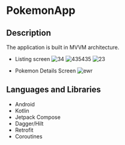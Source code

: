 # PokemonApp

## Description
The application is built in MVVM architecture.

- Listing screen
![34](https://user-images.githubusercontent.com/47283342/189344194-e9b3dca2-9016-4c07-9913-694ff3a6157a.PNG)
![435435](https://user-images.githubusercontent.com/47283342/189344353-5508c20b-0556-453f-98f0-64472972ad77.PNG)
![23](https://user-images.githubusercontent.com/47283342/189344365-13ba289a-5f4d-4217-a8b6-28f8eabf4268.PNG)


- Pokemon Details Screen
![ewr](https://user-images.githubusercontent.com/47283342/189344245-438e26f8-d0fc-4b4f-912c-216ba59f604c.PNG)

## Languages and Libraries
- Android
- Kotlin
- Jetpack Compose
- Dagger/Hilt
- Retrofit
- Coroutines

